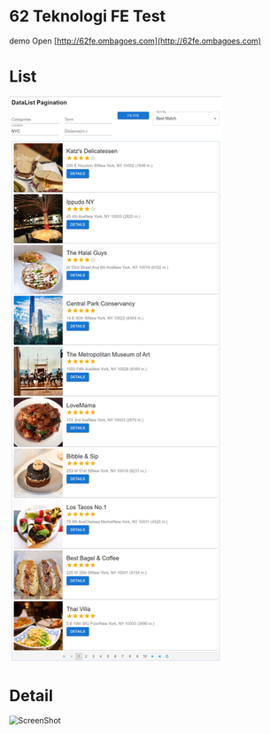 # 62 Teknologi FE Test
demo Open [http://62fe.ombagoes.com](http://62fe.ombagoes.com) 

# List
![ScreenShot](screenshot-BusinessList.jpg)

# Detail
![ScreenShot](screenshot-BusinessDetail)
